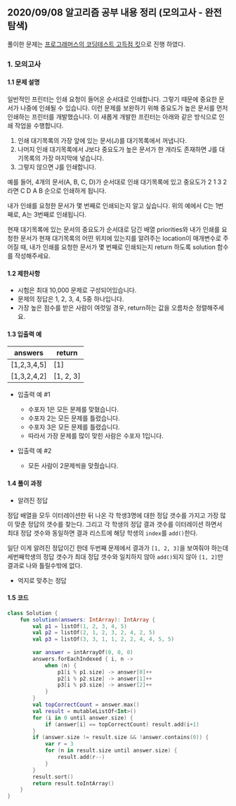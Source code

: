 ## 2020/09/08 알고리즘 공부 내용 정리 (모의고사 - 완전탐색)

풀이한 문제는 [프로그래머스의 코딩테스트 고득점 킷](https://programmers.co.kr/learn/challenges?tab=algorithm_practice_kit)으로 진행 하였다. 

### 1. 모의고사

#### 1.1 문제 설명

일반적인 프린터는 인쇄 요청이 들어온 순서대로 인쇄합니다. 그렇기 때문에 중요한 문서가 나중에 인쇄될 수 있습니다. 이런 문제를 보완하기 위해 중요도가 높은 문서를 먼저 인쇄하는 프린터를 개발했습니다. 이 새롭게 개발한 프린터는 아래와 같은 방식으로 인쇄 작업을 수행합니다.

1. 인쇄 대기목록의 가장 앞에 있는 문서(J)를 대기목록에서 꺼냅니다.
2. 나머지 인쇄 대기목록에서 J보다 중요도가 높은 문서가 한 개라도 존재하면 J를 대기목록의 가장 마지막에 넣습니다.
3. 그렇지 않으면 J를 인쇄합니다.

예를 들어, 4개의 문서(A, B, C, D)가 순서대로 인쇄 대기목록에 있고 중요도가 2 1 3 2 라면 C D A B 순으로 인쇄하게 됩니다.

내가 인쇄를 요청한 문서가 몇 번째로 인쇄되는지 알고 싶습니다. 위의 예에서 C는 1번째로, A는 3번째로 인쇄됩니다.

현재 대기목록에 있는 문서의 중요도가 순서대로 담긴 배열 priorities와 내가 인쇄를 요청한 문서가 현재 대기목록의 어떤 위치에 있는지를 알려주는 location이 매개변수로 주어질 때, 내가 인쇄를 요청한 문서가 몇 번째로 인쇄되는지 return 하도록 solution 함수를 작성해주세요.

#### 1.2 제한사항

- 시험은 최대 10,000 문제로 구성되어있습니다.
- 문제의 정답은 1, 2, 3, 4, 5중 하나입니다.
- 가장 높은 점수를 받은 사람이 여럿일 경우, return하는 값을 오름차순 정렬해주세요.

#### 1.3 입출력 예

|answers|return|
|---|---|
|[1,2,3,4,5]|[1]|
|[1,3,2,4,2]|[1, 2, 3]|

- 입출력 예 #1
  - 수포자 1은 모든 문제를 맞혔습니다.
  - 수포자 2는 모든 문제를 틀렸습니다.
  - 수포자 3은 모든 문제를 틀렸습니다.
  - 따라서 가장 문제를 많이 맞힌 사람은 수포자 1입니다.

- 입출력 예 #2
  - 모든 사람이 2문제씩을 맞췄습니다.

#### 1.4 풀이 과정 


- 알려진 정답 

정답 배열을 모두 이터레이션한 뒤 나온 각 학생3명에 대한 정답 갯수를 가지고 가장 많이 맞춘 정답의 갯수를 찾는다. 그리고 각 학생의 정답 결과 갯수를 이터레이션 하면서 최대 정답 갯수와 동일하면 결과 리스트에 해당 학생의 `index`를 `add()`한다. 

일단 이게 알려진 정답이긴 한데 두번째 문제에서 결과가 `[1, 2, 3]`을 보여줘야 하는데 세번째학생의 정답 갯수가 최대 정답 갯수와 일치하지 않아 `add()`되지 않아 `[1, 2]`만 결과로 나와 틀릴수밖에 없다. 

- 억지로 맞추는 정답 



#### 1.5 코드 

```kotlin
class Solution {
    fun solution(answers: IntArray): IntArray {
        val p1 = listOf(1, 2, 3, 4, 5)
        val p2 = listOf(2, 1, 2, 3, 2, 4, 2, 5)
        val p3 = listOf(3, 3, 1, 1, 2, 2, 4, 4, 5, 5)
        
        var answer = intArrayOf(0, 0, 0)        
        answers.forEachIndexed { i, n ->
            when (n) {
                p1[i % p1.size] -> answer[0]++
                p2[i % p2.size] -> answer[1]++
                p3[i % p3.size] -> answer[2]++
            }
        }
        val topCorrectCount = answer.max()
        val result = mutableListOf<Int>()
        for (i in 0 until answer.size) {
            if (answer[i] == topCorrectCount) result.add(i+1)
        }
        if (answer.size != result.size && !answer.contains(0)) {
            var r = 3
            for (n in result.size until answer.size) {
                result.add(r--)
            }
        }
        result.sort()
        return result.toIntArray()
    }
}
```

